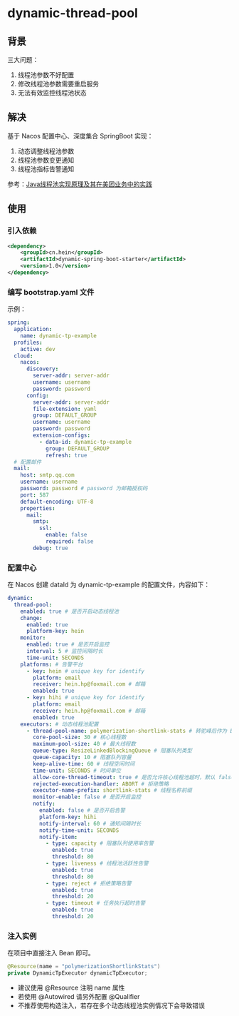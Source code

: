 # dynamic-thread-pool
## 背景

三大问题：

1. 线程池参数不好配置
2. 修改线程池参数需要重启服务
3. 无法有效监控线程池状态

## 解决

基于 Nacos 配置中心、深度集合 SpringBoot 实现：

1. 动态调整线程池参数
2. 线程池参数变更通知
3. 线程池指标告警通知

参考：[Java线程池实现原理及其在美团业务中的实践](https://tech.meituan.com/2020/04/02/java-pooling-pratice-in-meituan.html) 

## 使用

### 引入依赖

```xml
<dependency>
    <groupId>cn.hein</groupId>
    <artifactId>dynamic-spring-boot-starter</artifactId>
    <version>1.0</version>
</dependency>
```

### 编写 bootstrap.yaml 文件

示例：

```yaml
spring:
  application:
    name: dynamic-tp-example
  profiles:
    active: dev
  cloud:
    nacos:
      discovery:
        server-addr: server-addr
        username: username
        password: password
      config:
        server-addr: server-addr
        file-extension: yaml
        group: DEFAULT_GROUP
        username: username
        password: password
        extension-configs:
          - data-id: dynamic-tp-example
            group: DEFAULT_GROUP
            refresh: true
  # 配置邮件
  mail:
    host: smtp.qq.com
    username: username
    password: password # password 为邮箱授权码
    port: 587
    default-encoding: UTF-8
    properties:
      mail:
        smtp:
          ssl:
            enable: false
            required: false
        debug: true
```

### 配置中心

在 Nacos 创建 dataId 为 dynamic-tp-example 的配置文件，内容如下：

```yaml 
dynamic:
  thread-pool:
    enabled: true # 是否开启动态线程池
    change: 
      enabled: true
      platform-key: hein
    monitor:
      enabled: true # 是否开启监控
      interval: 5 # 监控间隔时长
      time-unit: SECONDS
    platforms: # 告警平台
      - key: hein # unique key for identify
        platform: email
        receiver: hein.hp@foxmail.com # 邮箱
        enabled: true
      - key: hihi # unique key for identify
        platform: email
        receiver: hein.hp@foxmail.com # 邮箱
        enabled: true
    executors: # 动态线程池配置
      - thread-pool-name: polymerization-shortlink-stats # 转驼峰后作为 BeanName
        core-pool-size: 30 # 核心线程数
        maximum-pool-size: 40 # 最大线程数
        queue-type: ResizeLinkedBlockingQueue # 阻塞队列类型
        queue-capacity: 10 # 阻塞队列容量
        keep-alive-time: 60 # 线程空闲时间
        time-unit: SECONDS # 时间单位
        allow-core-thread-timeout: true # 是否允许核心线程池超时，默认 false
        rejected-execution-handler: ABORT # 拒绝策略
        executor-name-prefix: shortlink-stats # 线程名称前缀
        monitor-enable: false # 是否开启监控
        notify:
          enabled: false # 是否开启告警
          platform-key: hihi
          notify-interval: 60 # 通知间隔时长
          notify-time-unit: SECONDS
          notify-item:
            - type: capacity # 阻塞队列使用率告警
              enabled: true
              threshold: 80
            - type: liveness # 线程池活跃性告警
              enabled: true
              threshold: 80
            - type: reject # 拒绝策略告警
              enabled: true
              threshold: 20
            - type: timeout # 任务执行超时告警
              enabled: true
              threshold: 20
```

### 注入实例

在项目中直接注入 Bean 即可。

```java
@Resource(name = "polymerizationShortlinkStats")
private DynamicTpExecutor dynamicTpExecutor;
```

- 建议使用 @Resource 注明 name 属性
- 若使用 @Autowired 请另外配置 @Qualifier
- 不推荐使用构造注入，若存在多个动态线程池实例情况下会导致错误
